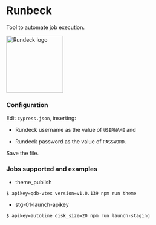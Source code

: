 # Runbeck

Tool to automate job execution.

<img src="https://projects.task.gda.pl/uploads/-/system/project/avatar/135/rundeck_logo_white.png" width="150" height="150" title="Rundeck logo">

### Configuration

Edit ```cypress.json```, inserting:

* Rundeck username as the value of ```USERNAME``` and

* Rundeck password as the value of ```PASSWORD```.

Save the file.

### Jobs supported and examples

* theme_publish 

```shell
$ apikey=qdb-vtex version=v1.0.139 npm run theme
```

* stg-01-launch-apikey
```shell
$ apikey=autoline disk_size=20 npm run launch-staging
```
